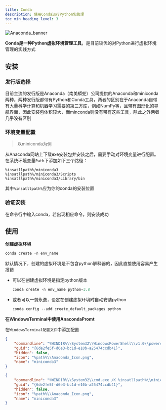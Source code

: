 ```yaml
---
title: Conda
description: 使用Conda进行Python包管理
toc_min_heading_level: 3
---
```

![Anaconda_banner](https://image.nuclearrockstone.xyz/2025/02/Anaconda_banner2.png)

**Conda是一种Python虚拟环境管理工具**，是目前较优的对Python进行虚拟环境管理的实践方式
## 安装

### 发行版选择

目前主流的发行版是Anaconda（南美蟒蛇）公司提供的Anaconda和miniconda两种，两种发行版都带有Python和Conda工具，两者的区别在于Anaconda自带有大量科学计算和机器学习需要的第三方库，例如NumPy等，且带有图形化的导航界面，因此安装包体积较大，而minconda则没有带有这些工具，除此之外两者几乎没有区别

### 环境变量配置
>以miniconda为例

从Anaconda网站上下载exe安装包并安装之后，需要手动对环境变量进行配置。在系统环境变量```Path```下添加如下三个路径：
```
%insatllpath%/miniconda3
%insatllpath%/miniconda3/Scripts
%insatllpath%/miniconda3/Library/bin
```
其中```%insatllpath%```应为你的conda的安装位置
### 验证安装

在命令行中输入conda，若出现相应命令，则安装成功

## 使用

**创建虚拟环境**
```powershell
conda create -n env_name
```
默认情况下，创建的虚拟环境是不包含python解释器的，因此直接使用容易产生报错

- 可以在创建虚拟环境是指定python版本

    ```powershell
    conda create -n env_name python=3.8
    ```
- 或者可以一劳永逸，设定在创建虚拟环境时自动安装python

    ```powershell
    conda config --add create_default_packages python
    ```
**在WindowsTerminal中使用AnacondaPromt**

在```WindowsTerminal配置文件```中添加配置
```json title="PowershellPromt"
{
    "commandline": "%WINDIR%\\System32\\WindowsPowerShell\\v1.0\\powershell.exe -ExecutionPolicy ByPass -NoExit -Command \"& '%insatllpath%\\miniconda3\\shell\\condabin\\conda-hook.ps1' ; condaactivate '%insatllpath%\\miniconda3' \"",
    "guid": "{6de2fe5f-d6e3-bc1d-e10b-a25474ccdb41}",
    "hidden": false,
    "icon": "%path%\\Anaconda_Icon.png",
    "name": "miniconda3"
}
```

```json title="cmdPromt"
{
    "commandline": "%WINDIR%\\System32\\cmd.exe /K %insatllpath%\\miniconda3\\Scripts\\activate.bat %insatllpath%\\miniconda3",
    "guid": "{6de2fe5f-d6e3-bc1d-e10b-a25474ccdb41}",
    "hidden": false,
    "icon": "%path%\\Anaconda_Icon.png",
    "name": "miniconda3"
}
```